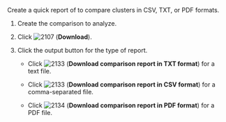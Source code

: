 Create a quick report of to compare clusters in CSV, TXT, or PDF
formats.

1.  Create the comparison to analyze.

2.  Click ![2107](2107.png) (**Download**).

3.  Click the output button for the type of report.
    
      - Click ![2133](2133.png) (**Download comparison report in TXT
        format**) for a text file.
    
      - Click ![2133](2133.png) (**Download comparison report in CSV
        format**) for a comma-separated file.
    
      - Click ![2134](2134.png) (**Download comparison report in PDF
        format**) for a PDF file.
